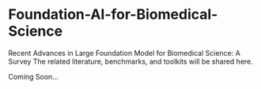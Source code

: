 # Foundation-AI-for-Biomedical-Science
Recent Advances in Large Foundation Model for Biomedical Science: A Survey
The related literature, benchmarks, and toolkits will be shared here. 

Coming Soon...
